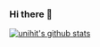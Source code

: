 ### Hi there 👋

[![unihit's github stats](https://github-readme-stats.vercel.app/api?username=unihit&theme=dracula&show_icons=true)](https://github.com/unihit)

<!--
**unihit/unihit** is a ✨ _special_ ✨ repository because its `README.md` (this file) appears on your GitHub profile.

Here are some ideas to get you started:

- 🔭 I’m currently working on ...
- 🌱 I’m currently learning ...
- 👯 I’m looking to collaborate on ...
- 🤔 I’m looking for help with ...
- 💬 Ask me about ...
- 📫 How to reach me: ...
- 😄 Pronouns: ...
- ⚡ Fun fact: ...
-->
